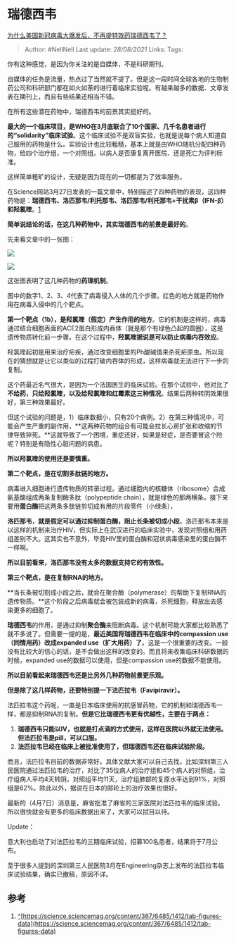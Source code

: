 # 瑞德西韦
[为什么美国新冠病毒大爆发后，不再提特效药瑞德西韦了？](https://www.zhihu.com/question/379025314/answer/1136570585)


> Author: #NellNell 
Last update: *28/08/2021* 
Links: 
Tags: 

  

你有这种感觉，是因为你关注的是自媒体，不是科研期刊。

自媒体的任务是流量，热点过了当然就不提了。但是这一段时间全球各地的生物制药公司和科研部门都在如火如荼的进行着临床实验呢。有越来越多的数据、文章发表在期刊上，而且有些结果还相当不错。

在所有这些潜在药物中，瑞德西韦的前景其实挺好的。

**最大的一个临床项目，是WHO在3月底联合了10个国家、几千名患者进行的“solidarity”临床试验**。这个临床试验不是双盲实验，也就是说每个病人知道自己服用的药物是什么。实验设计也比较粗糙，基本上就是由WHO随机分配四种药物，给四个治疗组，一个对照组。以病人是否康复离开医院、还是死亡为评判标准。

这样简单粗旷的设计，无疑是因为现在的一切都是为了效率服务。

在Science网站3月27日发表的一篇文章中，特别描述了四种药物的表现，这四种药物是：**瑞德西韦、洛匹那韦/利托那韦、洛匹那韦/利托那韦+干扰素β（IFN-β）和羟氯喹**。[1](#ref_1)

**简单说结论的话，在这几种药物中，其实瑞德西韦的前景是最好的**。

先来看文章中的一张图：

![](https://pic1.zhimg.com/50/v2-262664de8fe19dc1670914353f7f5fbd_720w.jpg?source=c8b7c179)

![](https://pic1.zhimg.com/80/v2-262664de8fe19dc1670914353f7f5fbd_720w.jpg?source=c8b7c179)

这张图表明了这几种药物的**药理机制**。

图中的数字1、2、3、4代表了病毒侵入人体的几个步骤。红色的地方就是药物作用在病毒入侵中的几个靶点。

**第一个靶点（1b），是羟氯喹（假定）产生作用的地方**。它的机制是这样的，病毒通过结合细胞表面的ACE2蛋白形成内吞体（就是那个有绿色凸起的圆圈），这是遗传物质转化前一步骤。在这个过程中，**羟氯喹据说是可以防止病毒内吞效应**。

羟氯喹起初是用来治疗疟疾，通过改变细胞里的Ph酸碱值来杀死疟原虫。所以现在的猜想就是让它以类似的过程打破内吞体的形成，这样病毒就无法进行下一步的复制。

这个药最近名气很大，是因为一个法国医生的临床试验。在那个试验中，他对比了**不给药，只给羟氯喹，以及给羟氯喹和红霉素这三种情况**。结果后两种转阴效果很好，第三种效果最好。

但这个试验的问题是，1）临床数据小，只有20个病例。2）在第三种情况中，可能会产生严重的副作用，**这两种药物的组合有可能会拉长心房扩张和收缩的节律导致猝死。**这就导致了一个困境，重症还好，如果是轻症，是否要冒这个险呢？特别是有隐性心脏问题的病患。

**所以羟氯喹的使用还是要慎重。**

**第二个靶点，是在切割多肽链的地方。**

病毒进入细胞进行遗传物质的转录过程。通过细胞内的核糖体（ribosome）合成氨基酸组成两条复制酶多肽（polypeptide chain），就是绿色的那两横条。接下来要用**蛋白酶**把这两条多肽链剪切成有用的片段零件（小绿条），

**洛匹那韦**，**就是假定可以通过抑制蛋白酶，阻止长条被切成小段**。洛匹那韦本来是以这样的机制来治疗HIV，但实际上在武汉进行的临床实验中，发现对照组和用药组差别不大。这其实也不意外，毕竟HIV里的蛋白酶和冠状病毒感染里的蛋白酶不一样啊。

**所以目前看来，洛匹那韦没有太多的数据支持它的有效性。**

**第三个靶点，是在复制RNA的地方。**

**当长条被切割成小段之后，就会在聚合酶（polymerase）的帮助下复制RNA的遗传物质。**这个阶段之后病毒就会被包装成新的病毒，杀死细胞，释放出去感染更多的细胞了。

**瑞德西韦**的作用，是通过抑制**聚合酶**来阻断病毒。这个机制可能大家都比较熟悉了就不多说了。但需要一提的是，**最近美国将瑞德西韦在临床中的compassion use （同情用药）改成expanded use（扩大用药）了**。这是一个很重要的改变。一般没有比较大的信心的话，是不会做出这样的改变的。而且将来收集临床科研数据的时候，expanded use的数据可以使用，但是compassion use的数据不能使用。

**所以目前看起来瑞德西韦还是比另外几种药物前景更乐观。**

**但是除了这几样药物，还要特别提一下法匹拉韦（Favipiravir）。**

法匹拉韦这个药呢，一直是日本临床使用的抗感冒药物，它的机制和瑞德西韦一样，都是抑制RNA的复制。**但是它比瑞德西韦更有优越性，主要在于两点：**

1.  **瑞德西韦只能以IV，也就是打点滴的方式使用，这样在医院以外就无法使用。但法匹拉韦是pill，可以口服。**
2.  **法匹拉韦已经在临床上被批准使用了，但瑞德西韦还在临床试验阶段。**

而且，法匹拉韦目前的数据非常好。具体文献大家可以自己去找，比如深圳第三人民医院通过法匹拉韦的治疗，对比了35位病人的治疗组和45个病人的对照组，治疗组病人平均4天转阴，对照组平均11天，治疗组肺部的复原水平达到91%，对照组是62%。除此以外，据说在日本的邮轮上的治疗效果也很好。

最新的（4月7日）消息是，麻省批准了麻省的三家医院对法匹拉韦的临床试验。所以很快就会有更多的临床数据出来了，大家可以拭目以待。

Update：

意大利也启动了对法匹拉韦的三期临床试验，招募100名患者，结果将于7月公布。

至于很多人提到的深圳第三人民医院3月在Engineering杂志上发布的法匹拉韦临床试验结果，确实已撤稿，原因不详。

## 参考

1.  [^](#ref_1_0)[https://science.sciencemag.org/content/367/6485/1412/tab-figures-data](https://science.sciencemag.org/content/367/6485/1412/tab-figures-data)